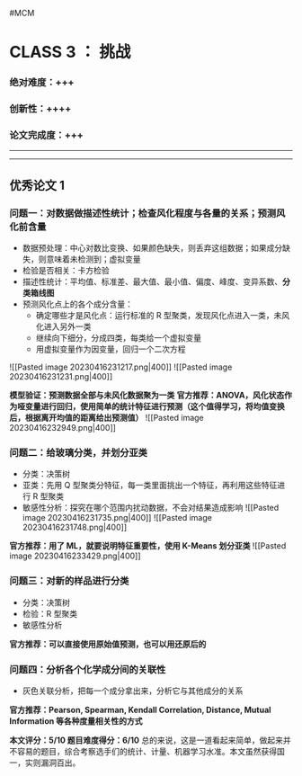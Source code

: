 #MCM 


# CLASS 3 ： 挑战
### 绝对难度：+++
### 创新性：++++
### 论文完成度：+++

--- 
--- 




## 优秀论文 1 
### 问题一：对数据做描述性统计；检查风化程度与各量的关系；预测风化前含量
- 数据预处理：中心对数比变换、如果颜色缺失，则丢弃这组数据；如果成分缺失，则意味着未检测到；虚拟变量
- 检验是否相关：卡方检验
- 描述性统计：平均值、标准差、最大值、最小值、偏度、峰度、变异系数、**分类箱线图**
- 预测风化点上的各个成分含量：
	- 确定哪些才是风化点：运行标准的 R 型聚类，发现风化点进入一类，未风化进入另外一类
	- 继续向下细分，分成四类，每类给一个虚拟变量
	- 用虚拟变量作为因变量，回归一个二次方程

![[Pasted image 20230416231217.png|400]]
![[Pasted image 20230416231231.png|400]]

**模型验证：预测数据全部与未风化数据聚为一类** 
**官方推荐：ANOVA，风化状态作为哑变量进行回归，使用简单的统计特征进行预测（这个值得学习，将均值变换后，根据离开均值的距离给出预测值）** 
![[Pasted image 20230416232949.png|400]]

###  问题二：给玻璃分类，并划分亚类
- 分类：决策树
- 亚类：先用 Q 型聚类分特征，每一类里面挑出一个特征，再利用这些特征进行 R 型聚类
- 敏感性分析：探究在哪个范围内扰动数据，不会对结果造成影响
![[Pasted image 20230416231735.png|400]]
![[Pasted image 20230416231748.png|400]]

**官方推荐：用了 ML，就要说明特征重要性，使用 K-Means 划分亚类** 
![[Pasted image 20230416233429.png|400]]


### 问题三：对新的样品进行分类
- 分类：决策树
- 检验：R 型聚类
- 敏感性分析

**官方推荐：可以直接使用原始值预测，也可以用还原后的** 

### 问题四：分析各个化学成分间的关联性
- 灰色关联分析，把每一个成分拿出来，分析它与其他成分的关系

**官方推荐：Pearson, Spearman, Kendall Correlation, Distance, Mutual Information 等各种度量相关性的方式**

**本文评分：5/10   题目难度得分：6/10**
总的来说，这是一道看起来简单，做起来并不容易的题目，综合考察选手们的统计、计量、机器学习水准。本文虽然获得国一，实则漏洞百出。







